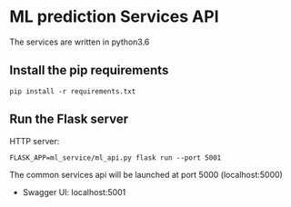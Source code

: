 # ML prediction Services API
The services are written in python3.6
## Install the pip requirements
```
pip install -r requirements.txt
```

## Run the Flask server
HTTP server:
```
FLASK_APP=ml_service/ml_api.py flask run --port 5001
```

The common services api will be launched at port 5000 (localhost:5000)

 - Swagger UI: localhost:5001